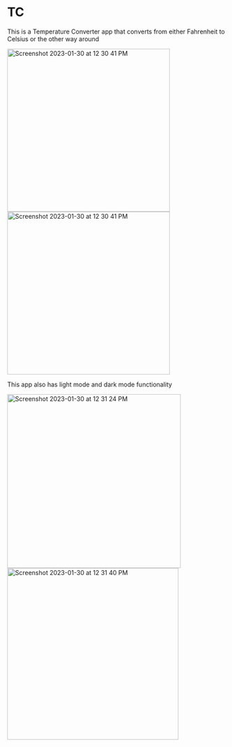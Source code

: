 # TC
This is a Temperature Converter app that converts from either Fahrenheit to Celsius or the other way around

<img width="373" alt="Screenshot 2023-01-30 at 12 30 41 PM" src="https://user-images.githubusercontent.com/91975826/215551149-76554e64-8b60-4ff9-8b5c-5c461c101db7.png">

<img width="373" alt="Screenshot 2023-01-30 at 12 30 41 PM" src="https://user-images.githubusercontent.com/91975826/215550959-dc25bc82-d2f4-4a00-8ebe-e5c27b0fe3f4.png">



This app also has light mode and dark mode functionality

<img width="398" alt="Screenshot 2023-01-30 at 12 31 24 PM" src="https://user-images.githubusercontent.com/91975826/215550979-0d2e5276-bc37-4669-8939-25dd41b28008.png">

<img width="393" alt="Screenshot 2023-01-30 at 12 31 40 PM" src="https://user-images.githubusercontent.com/91975826/215551019-c4f3fea1-8afd-4050-a996-fc661bc32325.png">

